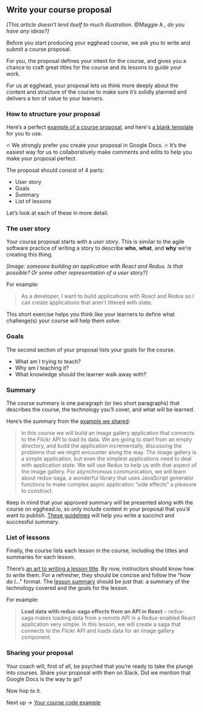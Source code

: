 ## Write your course proposal

*[This article doesn’t lend itself to much illustration.* @Maggie A *, do you have any ideas?]*

Before you start producing your egghead course, we ask you to write and submit a course proposal.

For you, the proposal defines your intent for the course, and gives you a chance to craft great titles for the course and its lessons to guide your work.

For us at egghead, your proposal lets us think more deeply about the content and structure of the course to make sure it’s solidly planned and delivers a ton of value to your learners.


### How to structure your proposal

Here’s a perfect [example of a course proposal](https://docs.google.com/document/d/1goXtI_zmSfXTgaimrxIss356DoedPRt5MMAySs1f-bE/edit), and here's [a blank template](https://docs.google.com/document/d/1x5_UehD9mM2jeCtlqEZFy3epDLLmbgBBGCow5fDRNCc/edit#) for you to use.

🔥  We strongly prefer you create your proposal in Google Docs. 🔥  It’s the easiest way for us to collaboratively make comments and edits to help you make your proposal perfect.

The proposal should consist of 4 parts:

- User story
- Goals
- Summary
- List of lessons

Let’s look at each of these in more detail.


### The user story

Your course proposal starts with a *user story*. This is similar to the agile software practice of writing a story to describe **who**, **what**, and **why** we’re creating this thing.

*[Image: someone building an application with React and Redux. Is that possible? Or some other representation of a user story?]*

For example:


> As a developer, I want to build applications with React and Redux so I can create applications that aren't littered with state.

This short exercise helps you think like your learners to define what challenge(s) your course will help them solve.


### Goals

The second section of your proposal lists your goals for the course.

- What am I trying to teach?
- Why am I teaching it?
- What knowledge should the learner walk away with?


### Summary

The course summary is one paragraph (or two short paragraphs) that describes the course, the technology you’ll cover, and what will be learned.

Here’s the summary from the [example we shared](https://docs.google.com/document/d/1goXtI_zmSfXTgaimrxIss356DoedPRt5MMAySs1f-bE/edit#):


> In this course we will build an image gallery application that connects to the Flickr API to load its data. We are going to start from an empty directory, and build the application incrementally, discussing the problems that we might encounter along the way. The image gallery is a simple application, but even the simplest applications need to deal with application state. We will use Redux to help us with that aspect of the image gallery. For asynchronous communication, we will learn about redux-saga, a wonderful library that uses JavaScript generator functions to make complex async application “side effects” a pleasure to construct.

Keep in mind that your approved summary will be presented along with the course on egghead.io, so only include content in your proposal that you’d want to publish. [These guidelines](https://paper.dropbox.com/doc/04-Write-the-title-and-summary-iVzKqXCdSUWZbV5oKOrST) will help you write a succinct and successful summary.


### List of lessons

Finally, the course lists each lesson in the course, including the titles and summaries for each lesson.

There’s [an art to writing a lesson title](https://paper.dropbox.com/doc/04-Write-the-title-and-summary-iVzKqXCdSUWZbV5oKOrST). By now, instructors should know how to write them. For a refresher, they should be concise and follow the "how do I..." format. The [lesson summary](https://paper.dropbox.com/doc/04-Write-the-title-and-summary-iVzKqXCdSUWZbV5oKOrST) should be just that: a summary of the technology covered and the goals for the lesson.

For example:


> **Load data with redux-saga effects from an API in React** – redux-saga makes loading data from a remote API in a Redux-enabled React application very simple. In this lesson, we will create a saga that connects to the Flickr API and loads data for an image gallery component.


### Sharing your proposal

Your coach will, first of all, be psyched that you’re ready to take the plunge into courses. Share your proposal with then on Slack. Did we mention that Google Docs is the way to go?

Now hop to it.

Next up → [Your course code example](https://paper.dropbox.com/doc/04-Your-course-code-example-YOZpqOm2L1SYX4C0Wk2ng)

